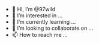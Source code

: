 - 👋 Hi, I’m @97wild
- 👀 I’m interested in ...
- 🌱 I’m currently learning ...
- 💞️ I’m looking to collaborate on ...
- 📫 How to reach me ...

<!---
97wild/97wild is a ✨ special ✨ repository because its `README.md` (this file) appears on your GitHub profile.
You can click the Preview link to take a look at your changes.
--->
